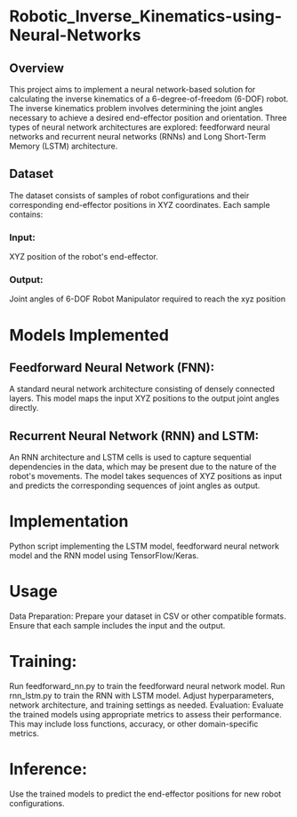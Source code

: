 # Robotic_Inverse_Kinematics-using-Neural-Networks
## Overview
This project aims to implement a neural network-based solution for calculating the inverse kinematics of a 6-degree-of-freedom (6-DOF) robot. The inverse kinematics problem involves determining the joint angles necessary to achieve a desired end-effector position and orientation. Three types of neural network architectures are explored: feedforward neural networks and recurrent neural networks (RNNs) and Long Short-Term Memory (LSTM) architecture.

## Dataset
The dataset consists of samples of robot configurations and their corresponding end-effector positions in XYZ coordinates. Each sample contains:

### Input: 
XYZ position of the robot's end-effector.
### Output: 
Joint angles of 6-DOF Robot Manipulator required to reach the xyz position
# Models Implemented
## Feedforward Neural Network (FNN): 
A standard neural network architecture consisting of densely connected layers. This model maps the input XYZ positions to the output joint angles directly.

## Recurrent Neural Network (RNN) and LSTM: 
An RNN architecture and LSTM cells is used to capture sequential dependencies in the data, which may be present due to the nature of the robot's movements. The model takes sequences of XYZ positions as input and predicts the corresponding sequences of joint angles as output.

# Implementation
Python script implementing the LSTM model, feedforward neural network model and the RNN model using TensorFlow/Keras.
# Usage
Data Preparation: Prepare your dataset in CSV or other compatible formats. Ensure that each sample includes the input and the output.

# Training:

Run feedforward_nn.py to train the feedforward neural network model.
Run rnn_lstm.py to train the RNN with LSTM model.
Adjust hyperparameters, network architecture, and training settings as needed.
Evaluation: Evaluate the trained models using appropriate metrics to assess their performance. This may include loss functions, accuracy, or other domain-specific metrics.

# Inference: 
Use the trained models to predict the end-effector positions for new robot configurations.
